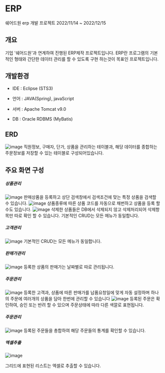 # ERP
쉐어드원 erp 개발 프로젝트
2022/11/14 ~ 2022/12/15


## 개요
기업 '쉐어드원'과 연계하여 진행된 ERP제작 프로젝트입니다.
ERP란 프로그램의 기본적인 형태와 간단한 데이터 관리를 할 수 있도록 구현 하는것이 목표인 프로젝트입니다.
  
## 개발환경
- IDE : Eclipse (STS3)
* 언어 : JAVA(Spring), javaScript
+ 서버 : Apache Tomcat v9.0
- DB : Oracle RDBMS (MyBatis)
  
## ERD
![image](https://github.com/Haemin0623/erp/assets/112607474/52c196eb-afad-47f2-8591-f5a4c03be844)
직원정보, 구매자, 단가, 상품을 관리하는 테이블과, 해당 데이터를 종합하는 주문정보를 저장할 수 있는 테이블로 구성되어있습니다.
  
## 주요 화면 구성
##### 상품관리
![image](https://github.com/Haemin0623/erp/assets/112607474/4e616c84-f85d-49b6-91af-93ce49018d15)
판매상품을 등록하고 상단 검색창에서 검색조건에 맞는 특정 상품을 검색할 수 있습니다.
![image](https://github.com/Haemin0623/erp/assets/112607474/4632d357-63ee-4673-916a-d2b5a1d0f4e1)
상품종류에 따른 상품 코드를 자동으로 채번하고 상품을 등록 할 수도 있습니다.
![image](https://github.com/Haemin0623/erp/assets/112607474/a4fc6df2-fb0b-49b6-91f5-336355039422)
삭제한 상품들은 DB에서 삭제되지 않고 삭제처리되어 삭제항목만 따로 확인 할 수 있습니다.
기본적인 CRUD는 모든 메뉴가 동일합니다.

##### 고객관리
![image](https://github.com/Haemin0623/erp/assets/112607474/4a8e12f3-3cb1-48af-8158-8e6c55253fc0)
기본적인 CRUD는 모든 메뉴가 동일합니다.

##### 판매가관리
![image](https://github.com/Haemin0623/erp/assets/112607474/c76be024-6ea0-4569-9378-6dd9ddc04cf3)
등록한 상품의 판매가는 날짜별로 따로 관리됩니다.

##### 주문관리
![image](https://github.com/Haemin0623/erp/assets/112607474/c43e811e-da2c-4e77-974e-be20ea797b11)
등록한 고객과, 상품에 따른 판매가를 납품요청일에 맞게 자동 설정하며 하나의 주문에 여러개의 상품을 담아 한번에 관리할 수 있습니다
![image](https://github.com/Haemin0623/erp/assets/112607474/7a220567-4246-41f6-9291-9ca0639cf07e)
등록된 주문은 확인하여, 승인 또는 반려 할 수 있으며 주문상태에 따라 다른 색깔로 표현됩니다.

##### 주문관리
![image](https://github.com/Haemin0623/erp/assets/112607474/9a8bb6e3-691e-4476-8c7d-e38be2f17f8b)
등록된 주문들을 총합하여 해당 주문들의 통계를 확인할 수 있습니다.

##### 엑셀추출
![image](https://github.com/Haemin0623/erp/assets/112607474/af120f8d-3774-4e22-a96f-8ec900882772)

그리드에 표현된 리스트는 엑셀로 추출할 수 있습니다.
